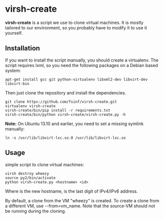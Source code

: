 virsh-create
============

**virsh-create** is a script we use to clone virtual machines. It is mostly tailored to our
environment, so you probably have to modify it to use it yourself.

Installation
------------

If you want to install the script manually, you should create a virtualenv. The script requires
lxml, so you need the following packages on a Debian based system:

    apt-get install gcc git python-virtualenv libxml2-dev libvirt-dev libvirt-bin

Then just clone the repository and install the dependencies.

    git clone https://github.com/fsinf/virsh-create.git
    virtualenv virsh-create
    virsh-create/bin/pip install -r requirements.txt
    virsh-create/bin/python virsh-create/virsh-create.py -h

**Note:** On Ubuntu 13.10 and earlier, you need to set a missing symlink manually:

    ln -s /usr/lib/libvirt-lxc.so.0 /usr/lib/libvirt-lxc.so

Usage 
-----

simple script to clone virtual machines:

    virsh destroy wheezy
    source py2/bin/activate
    python virsh-create.py <hostname> <id>

Where <hostname> is the new hostname, <id> is the last digit of IPv4/IPv6 address. 

By default, a clone from the VM "wheezy" is created. To create a clone from a
different VM, use --from=vm_name. Note that the source-VM should not be
running during the cloning.
